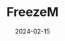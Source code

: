 ---  
layout: startup_page  
title: "FreezeM"  
id: "freezeem.com"  
permalink: "/freezemfreezeem.com02152024/"  
website: "https://www.freeze-em.com/"  
funding_round: "Series A"  
funding_amount: "$14.2M"  
investors: "a group of seasoned industrial investors, European Innovation Council Fund (EIC Fund), FreezeM's existing investors and partners"  
about: "FreezeM is an Agri-tech company offering Breeding-as-a-Service (BaaS) for Black Soldier Fly (BSF) protein factories. They aim to simplify BSF reproduction and increase protein yield through their PauseM® product, addressing a major bottleneck in industrial-scale insect protein production. This innovation boosts insect protein production capacity for various applications while promoting a sustainable circular economy."  
markets: "Agri-tech, Biotechnology, Insect Protein"  
hq: "Nachshonim, Israel"  
founded_year: "2018"  
linkedin: "https://il.linkedin.com/company/freezem"  
twitter: "https://twitter.com/FreezeM5"  
instagram: ""  
facebook: "https://www.facebook.com/100050318330862"  
crunchbase: "https://www.crunchbase.com/organization/freezem"  
pitchbook: "https://pitchbook.com/profiles/company/277723-18"  

date_display: "15-Feb-2024"  
date: "2024-02-15"

# SEO Optimization  
meta_title: "FreezeM - Series A Funding ($14.2M)"  
meta_description: "FreezeM, FreezeM is an Agri-tech company offering Breeding-as-a-Service (BaaS) for Black Soldier Fly (BSF) protein factories. They aim to simplify BSF reproduc..."  
meta_keywords: "FreezeM, Agri-tech, Biotechnology, Insect Protein, Series A funding"  
canonical_url: "https://startup.projectstartups.com/freezemfreezeem.com02152024/"  
---